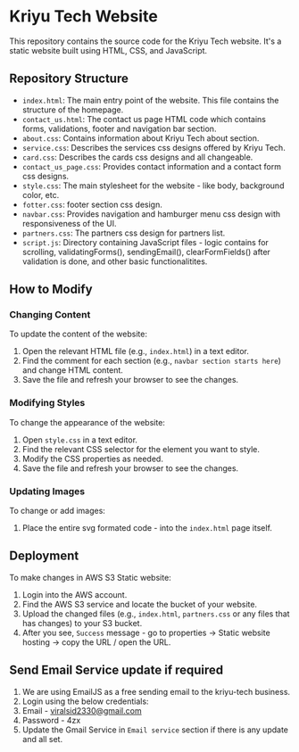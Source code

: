 # Kriyu Tech Website

This repository contains the source code for the Kriyu Tech website. It's a static website built using HTML, CSS, and JavaScript.

## Repository Structure

- `index.html`: The main entry point of the website. This file contains the structure of the homepage.
- `contact_us.html`: The contact us page HTML code which contains forms, validations, footer and navigation bar section.
- `about.css`: Contains information about Kriyu Tech about section.
- `service.css`: Describes the services css designs offered by Kriyu Tech.
- `card.css`: Describes the cards css designs and all changeable.
- `contact_us_page.css`: Provides contact information and a contact form css designs.
- `style.css`: The main stylesheet for the website - like body, background color, etc.
- `fotter.css`: footer section css design.
- `navbar.css`: Provides navigation and hamburger menu css design with responsiveness of the UI.
- `partners.css`: The partners css design for partners list.
- `script.js`: Directory containing JavaScript files - logic contains for scrolling, validatingForms(), sendingEmail(), clearFormFields() after validation is done, and other basic functionalitites.

## How to Modify

### Changing Content

To update the content of the website:

1. Open the relevant HTML file (e.g., `index.html`) in a text editor.
2. Find the comment for each section (e.g., `navbar section starts here`) and change HTML content.
3. Save the file and refresh your browser to see the changes.

### Modifying Styles

To change the appearance of the website:

1. Open `style.css` in a text editor.
2. Find the relevant CSS selector for the element you want to style.
3. Modify the CSS properties as needed.
4. Save the file and refresh your browser to see the changes.

### Updating Images

To change or add images:

1. Place the entire svg formated code - into the `index.html` page itself.

## Deployment

To make changes in AWS S3 Static website:

1. Login into the AWS account.
2. Find the AWS S3 service and locate the bucket of your website.
3. Upload the changed files (e.g., `index.html`, `partners.css` or any files that has changes) to your S3 bucket.
4. After you see, `Success` message - go to properties -> Static website hosting -> copy the URL / open the URL.

## Send Email Service update if required

1. We are using EmailJS as a free sending email to the kriyu-tech business.
2. Login using the below credentials:
3. Email - viralsid2330@gmail.com
4. Password - $%D36rKY+JE$4zx
5. Update the Gmail Service in `Email service` section if there is any update and all set.
